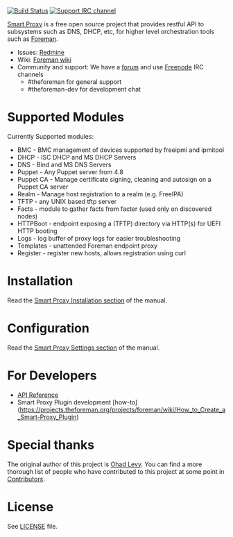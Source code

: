 [![Build Status](https://ci.theforeman.org/buildStatus/icon?job=test_proxy_develop)](https://ci.theforeman.org/job/test_proxy_develop/)
[![Support IRC channel](https://kiwiirc.com/buttons/irc.freenode.net/theforeman.png)](https://kiwiirc.com/client/irc.freenode.net/?#theforeman)

[Smart Proxy](https://projects.theforeman.org/projects/smart-proxy/wiki) is a free open source project that provides restful API to subsystems such as DNS, DHCP, etc, for higher level orchestration tools such as [Foreman](https://github.com/theforeman/foreman).

* Issues: [Redmine](https://projects.theforeman.org/projects/smart-proxy/issues)
* Wiki: [Foreman wiki](https://projects.theforeman.org/projects/smart-proxy/wiki)
* Community and support: We have a [forum](https://community.theforeman.org) and use [Freenode](irc.freenode.net) IRC channels
    * #theforeman for general support
    * #theforeman-dev for development chat

# Supported Modules
Currently Supported modules:
 * BMC - BMC management of devices supported by freeipmi and ipmitool
 * DHCP - ISC DHCP and MS DHCP Servers
 * DNS - Bind and MS DNS Servers
 * Puppet - Any Puppet server from 4.8
 * Puppet CA - Manage certificate signing, cleaning and autosign on a Puppet CA server
 * Realm - Manage host registration to a realm (e.g. FreeIPA)
 * TFTP - any UNIX based tftp server
 * Facts - module to gather facts from facter (used only on discovered nodes)
 * HTTPBoot - endpoint exposing a (TFTP) directory via HTTP(s) for UEFI HTTP booting
 * Logs - log buffer of proxy logs for easier troubleshooting
 * Templates - unattended Foreman endpoint proxy
 * Register - register new hosts, allows registration using curl

# Installation
Read the [Smart Proxy Installation section](https://theforeman.org/manuals/latest/index.html#4.3.1SmartProxyInstallation) of the manual.

# Configuration
Read the [Smart Proxy Settings section](https://theforeman.org/manuals/latest/index.html#4.3.2SmartProxySettings) of the manual.

# For Developers
* [API Reference](https://projects.theforeman.org/projects/smart-proxy/wiki/API)
* Smart Proxy Plugin development [how-to] (https://projects.theforeman.org/projects/foreman/wiki/How_to_Create_a_Smart-Proxy_Plugin)

# Special thanks
The original author of this project is [Ohad Levy](https://github.com/ohadlevy). You can find a more thorough list of people who have contributed to this project at some point in [Contributors](Contributors).

# License
See [LICENSE](LICENSE) file.
